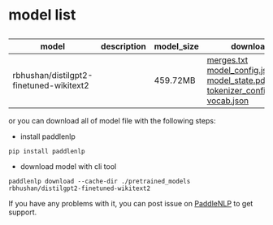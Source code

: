 #  model list

##  

| model  | description | model_size  | download         |
| --- | --- | --- | --- |
|rbhushan/distilgpt2-finetuned-wikitext2|  | 459.72MB | [merges.txt](https://bj.bcebos.com/paddlenlp/models/community/rbhushan/distilgpt2-finetuned-wikitext2/merges.txt)<br>[model_config.json](https://bj.bcebos.com/paddlenlp/models/community/rbhushan/distilgpt2-finetuned-wikitext2/model_config.json)<br>[model_state.pdparams](https://bj.bcebos.com/paddlenlp/models/community/rbhushan/distilgpt2-finetuned-wikitext2/model_state.pdparams)<br>[tokenizer_config.json](https://bj.bcebos.com/paddlenlp/models/community/rbhushan/distilgpt2-finetuned-wikitext2/tokenizer_config.json)<br>[vocab.json](https://bj.bcebos.com/paddlenlp/models/community/rbhushan/distilgpt2-finetuned-wikitext2/vocab.json) |

or you can download all of model file with the following steps:

* install paddlenlp

```shell
pip install paddlenlp
```

* download model with cli tool

```shell
paddlenlp download --cache-dir ./pretrained_models rbhushan/distilgpt2-finetuned-wikitext2
```

If you have any problems with it, you can post issue on [PaddleNLP](https://github.com/PaddlePaddle/PaddleNLP) to get support.
